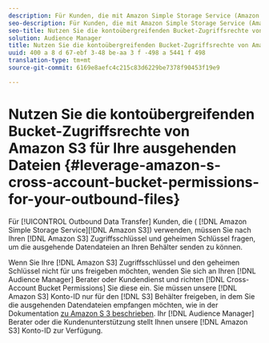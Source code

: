 ```yaml
---
description: Für Kunden, die mit Amazon Simple Storage Service (Amazon S 3) arbeiten, müssen wir nach Ihrem Amazon S 3-Zugriffsschlüssel und geheimen Schlüssel fragen, um die ausgehenden Datendateien an Ihren Behälter bereitzustellen.
seo-description: Für Kunden, die mit Amazon Simple Storage Service (Amazon S 3) arbeiten, müssen wir nach Ihrem Amazon S 3-Zugriffsschlüssel und geheimen Schlüssel fragen, um die ausgehenden Datendateien an Ihren Behälter bereitzustellen.
seo-title: Nutzen Sie die kontoübergreifenden Bucket-Zugriffsrechte von Amazon S3 für Ihre ausgehenden Dateien
solution: Audience Manager
title: Nutzen Sie die kontoübergreifenden Bucket-Zugriffsrechte von Amazon S3 für Ihre ausgehenden Dateien
uuid: 400 a 8 d 67-ebf 3-48 be-aa 3 f -498 a 5441 f 498
translation-type: tm+mt
source-git-commit: 6169e8aefc4c215c83d6229be7378f90453f19e9

---
```



# Nutzen Sie die kontoübergreifenden Bucket-Zugriffsrechte von Amazon S3 für Ihre ausgehenden Dateien {#leverage-amazon-s-cross-account-bucket-permissions-for-your-outbound-files}

Für [!UICONTROL Outbound Data Transfer] Kunden, die ( [!DNL Amazon Simple Storage Service][!DNL Amazon S3]) verwenden, müssen Sie nach Ihren [!DNL Amazon S3] Zugriffsschlüssel und geheimen Schlüssel fragen, um die ausgehende Datendateien an Ihren Behälter senden zu können.

Wenn Sie Ihre [!DNL Amazon S3] Zugriffsschlüssel und den geheimen Schlüssel nicht für uns freigeben möchten, wenden Sie sich an Ihren [!DNL Audience Manager] Berater oder Kundendienst und richten [!DNL Cross-Account Bucket Permissions] Sie diese ein. Sie müssen unsere [!DNL Amazon S3] Konto-ID nur für den [!DNL S3] Behälter freigeben, in dem Sie die ausgehenden Datendateien empfangen möchten, wie in der Dokumentation [zu Amazon S 3 beschrieben](https://docs.aws.amazon.com/AmazonS3/latest/dev/example-walkthroughs-managing-access-example2.html). Ihr [!DNL Audience Manager] Berater oder die Kundenunterstützung stellt Ihnen unsere [!DNL Amazon S3] Konto-ID zur Verfügung.